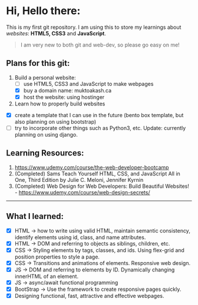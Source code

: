 # Hi, Hello there:

This is my first git repository. I am using this to store my learnings about
*websites*: **HTML5, CSS3** and **JavaScript**.

> I am very new to both git and web-dev, so please go easy on me!

## Plans for this git:
1. Build a personal website:
   - [ ] use HTML5, CSS3 and JavaScript to make webpages
   - [x] buy a domain name: muktoakash.ca
   - [x] host the website: using hostinger
2. Learn how to properly build websites
  - [x] create a template that I can use in the future (bento box template, but also planning on using bootstrap)
  - [ ] try to incorporate other things such as Python3, etc. Update: currently planning on using django.

## Learning Resources:
1. https://www.udemy.com/course/the-web-developer-bootcamp
2. (Completed) Sams Teach Yourself HTML, CSS, and JavaScript All in One, Third Edition
   by Julie C. Meloni, Jennifer Kyrnin
3. (Completed) Web Design for Web Developers: Build Beautiful Websites! - https://www.udemy.com/course/web-design-secrets/ 
---

## What I learned:
- [x] HTML -> how to write using valid HTML, maintain semantic consistency, identify elements using id, class, and name attributes.
- [x] HTML -> DOM and referring to objects as siblings, children, etc.
- [x] CSS -> Styling elements by tags, classes, and ids. Using flex-grid and position properties to style a page.
- [x] CSS -> Transitions and animations of elements. Responsive web design.
- [x] JS -> DOM and referring to elements by ID. Dynamically changing innerHTML of an element.
- [x] JS -> async/await functional programming
- [x] BootStrap -> Use the framework to create responsive pages quickly.
- [x] Designing functional, fast, attractive and effective webpages.
